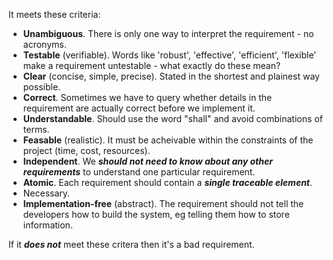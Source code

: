 It meets these criteria:
- **Unambiguous**. There is only one way to interpret the requirement - no acronyms.
- **Testable** (verifiable). Words like 'robust', 'effective', 'efficient', 'flexible' make a requirement untestable - what exactly do these mean?
- **Clear** (concise, simple, precise). Stated in the shortest and plainest way possible.
- **Correct**. Sometimes we have to query whether details in the requirement are actually correct before we implement it.
- **Understandable**. Should use the word "shall" and avoid combinations of terms.
- **Feasable** (realistic). It must be acheivable within the constraints of the project (time, cost, resources).
- **Independent**. We ***should not need to know about any other requirements*** to understand one particular requirement.
- **Atomic**. Each requirement should contain a ***single traceable element***.
- Necessary. 
- **Implementation-free** (abstract). The requirement should not tell the developers how to build the system, eg telling them how to store information.

If it ***does not*** meet these critera then it's a bad requirement.